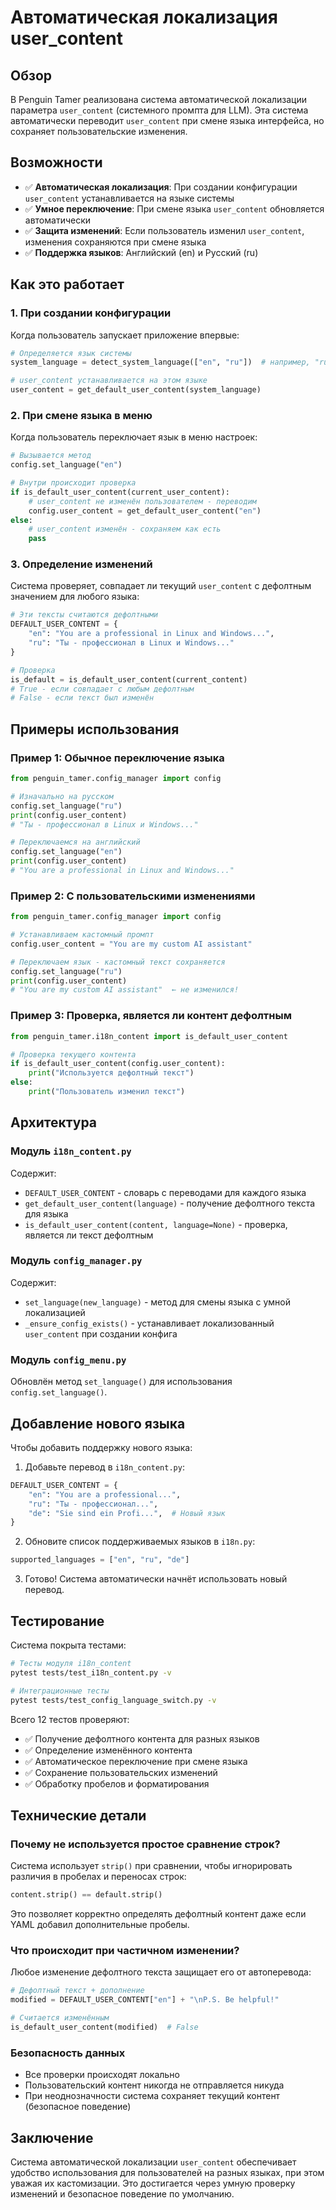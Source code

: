 # Автоматическая локализация user_content

## Обзор

В Penguin Tamer реализована система автоматической локализации параметра `user_content` (системного промпта для LLM). Эта система автоматически переводит `user_content` при смене языка интерфейса, но сохраняет пользовательские изменения.

## Возможности

- ✅ **Автоматическая локализация**: При создании конфигурации `user_content` устанавливается на языке системы
- ✅ **Умное переключение**: При смене языка `user_content` обновляется автоматически
- ✅ **Защита изменений**: Если пользователь изменил `user_content`, изменения сохраняются при смене языка
- ✅ **Поддержка языков**: Английский (en) и Русский (ru)

## Как это работает

### 1. При создании конфигурации

Когда пользователь запускает приложение впервые:

```python
# Определяется язык системы
system_language = detect_system_language(["en", "ru"])  # например, "ru"

# user_content устанавливается на этом языке
user_content = get_default_user_content(system_language)
```

### 2. При смене языка в меню

Когда пользователь переключает язык в меню настроек:

```python
# Вызывается метод
config.set_language("en")

# Внутри происходит проверка
if is_default_user_content(current_user_content):
    # user_content не изменён пользователем - переводим
    config.user_content = get_default_user_content("en")
else:
    # user_content изменён - сохраняем как есть
    pass
```

### 3. Определение изменений

Система проверяет, совпадает ли текущий `user_content` с дефолтным значением для любого языка:

```python
# Эти тексты считаются дефолтными
DEFAULT_USER_CONTENT = {
    "en": "You are a professional in Linux and Windows...",
    "ru": "Ты - профессионал в Linux и Windows..."
}

# Проверка
is_default = is_default_user_content(current_content)
# True - если совпадает с любым дефолтным
# False - если текст был изменён
```

## Примеры использования

### Пример 1: Обычное переключение языка

```python
from penguin_tamer.config_manager import config

# Изначально на русском
config.set_language("ru")
print(config.user_content)
# "Ты - профессионал в Linux и Windows..."

# Переключаемся на английский
config.set_language("en")
print(config.user_content)
# "You are a professional in Linux and Windows..."
```

### Пример 2: С пользовательскими изменениями

```python
from penguin_tamer.config_manager import config

# Устанавливаем кастомный промпт
config.user_content = "You are my custom AI assistant"

# Переключаем язык - кастомный текст сохраняется
config.set_language("ru")
print(config.user_content)
# "You are my custom AI assistant"  ← не изменился!
```

### Пример 3: Проверка, является ли контент дефолтным

```python
from penguin_tamer.i18n_content import is_default_user_content

# Проверка текущего контента
if is_default_user_content(config.user_content):
    print("Используется дефолтный текст")
else:
    print("Пользователь изменил текст")
```

## Архитектура

### Модуль `i18n_content.py`

Содержит:
- `DEFAULT_USER_CONTENT` - словарь с переводами для каждого языка
- `get_default_user_content(language)` - получение дефолтного текста для языка
- `is_default_user_content(content, language=None)` - проверка, является ли текст дефолтным

### Модуль `config_manager.py`

Содержит:
- `set_language(new_language)` - метод для смены языка с умной локализацией
- `_ensure_config_exists()` - устанавливает локализованный `user_content` при создании конфига

### Модуль `config_menu.py`

Обновлён метод `set_language()` для использования `config.set_language()`.

## Добавление нового языка

Чтобы добавить поддержку нового языка:

1. Добавьте перевод в `i18n_content.py`:

```python
DEFAULT_USER_CONTENT = {
    "en": "You are a professional...",
    "ru": "Ты - профессионал...",
    "de": "Sie sind ein Profi...",  # Новый язык
}
```

2. Обновите список поддерживаемых языков в `i18n.py`:

```python
supported_languages = ["en", "ru", "de"]
```

3. Готово! Система автоматически начнёт использовать новый перевод.

## Тестирование

Система покрыта тестами:

```bash
# Тесты модуля i18n_content
pytest tests/test_i18n_content.py -v

# Интеграционные тесты
pytest tests/test_config_language_switch.py -v
```

Всего 12 тестов проверяют:
- ✅ Получение дефолтного контента для разных языков
- ✅ Определение изменённого контента
- ✅ Автоматическое переключение при смене языка
- ✅ Сохранение пользовательских изменений
- ✅ Обработку пробелов и форматирования

## Технические детали

### Почему не используется простое сравнение строк?

Система использует `strip()` при сравнении, чтобы игнорировать различия в пробелах и переносах строк:

```python
content.strip() == default.strip()
```

Это позволяет корректно определять дефолтный контент даже если YAML добавил дополнительные пробелы.

### Что происходит при частичном изменении?

Любое изменение дефолтного текста защищает его от автоперевода:

```python
# Дефолтный текст + дополнение
modified = DEFAULT_USER_CONTENT["en"] + "\nP.S. Be helpful!"

# Считается изменённым
is_default_user_content(modified)  # False
```

### Безопасность данных

- Все проверки происходят локально
- Пользовательский контент никогда не отправляется никуда
- При неоднозначности система сохраняет текущий контент (безопасное поведение)

## Заключение

Система автоматической локализации `user_content` обеспечивает удобство использования для пользователей на разных языках, при этом уважая их кастомизации. Это достигается через умную проверку изменений и безопасное поведение по умолчанию.
